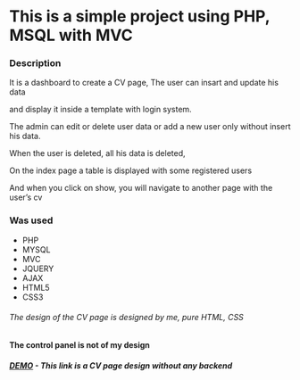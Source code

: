 # This is a simple project using PHP, MSQL with MVC

### Description

It is a dashboard to create a CV page, The user can insart and update his data 

and display it inside a template with login system.

The admin can edit or delete user data or add a new user only without insert his data.

When the user is deleted, all his data is deleted,

On the index page a table is displayed with some registered users

And when you click on show, you will navigate to another page with the user’s cv

### Was used
* PHP
* MYSQL
* MVC
* JQUERY
* AJAX
* HTML5
* CSS3

###### The design of the CV page is designed by me, pure HTML, CSS

#### The control panel is not of my design

##### [DEMO](http://delte-learning.epizy.com/?C=N;O=A&i=1) - This link is a CV page design without any backend
